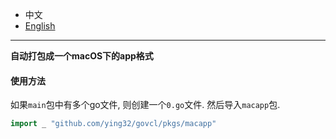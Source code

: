 * 中文   
* [English](README.en-US.md)   

----

**自动打包成一个macOS下的app格式**

#### 使用方法

如果`main`包中有多个go文件, 则创建一个`0.go`文件. 然后导入`macapp`包.

```go
import _ "github.com/ying32/govcl/pkgs/macapp"
```
